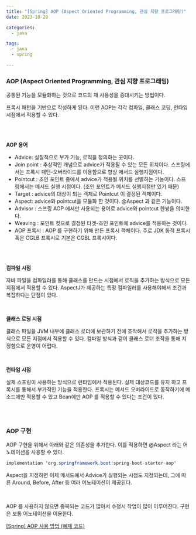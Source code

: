 ```yaml
---
title: "[Spring] AOP (Aspect Oriented Programming, 관심 지향 프로그래밍)"
date: 2023-10-20

categories:
  - java

tags:
  - java
  - spring

---
```

### **AOP (Aspect Oriented Programming, 관심 지향 프로그래밍)**

공통된 기능을 모듈화하는 것으로 코드의 재 사용성을 증대시키는 방법이다.

프록시 패턴을 기반으로 작성하게 된다. 이런 AOP는 각각 컴파일, 클래스 코딩, 런타임 시점에서 적용할 수 있다.

<br>
<br>

**AOP 용어**

- Advice: 실질적으로 부가 기능, 로직을 정의하는 곳이다.
- Join point : 추상적인 개념으로 advice가 적용될 수 있는 모든 위치이다. 스프링에서는 프록시 패턴-오버라이드를 이용함으로 항상 메서드 실행지점이다.
- Pointcut : 조인 포인트 중에서 advice가 적용될 위치를 선별하는 기능이다. 스프링에서는 메서드 실행 시점이다. (조인 포인트가 메서드 실행지점만 있기 때문)
- Target : advice의 대상이 되는 객체로 Pointcut 이 결정된 객체이다.
- Aspect: advice와 pointcut을 모듈화 한 것이다. @Aspect 과 같은 기능이다.
- Advisor : 스프링 AOP 에서만 사용되는 용어로 advice와 pointcut 한쌍을 의미한다.
- Weaving : 포인트 컷으로 결정된 타겟-조인 포인트에 advice를 적용하는 것이다.
- AOP 프록시 : AOP 를 구현하기 위해 만든 프록시 객체이다. 주로 JDK 동적 프록시 혹은 CGLB 프록시로 기본은 CGBL 프록시이다.

<br>
<br>

**컴파일 시점**

자바 파일을 컴파일러를 통해 클래스를 만드는 시점에서 로직을 추가하는 방식으로 모든 지점에서 적용할 수 있다. AspectJ가 제공하는 특정 컴파일러를 사용해야해서 조건과 복잡하다는 단점이 있다.

<br>

**클래스 로딩 시점**

클래스 파일을 JVM 내부에 클래스 로더에 보관하기 전에 조작해서 로직을 추가하는 방식으로 모든 지점에서 적용할 수 있다. 컴파일 방식과 같이 클래스 로더 조작을 통해 지정함으로 운영이 어렵다.

<br>

**런타임 시점**

실제 스프링이 사용하는 방식으로 런타임에서 적용된다. 실제 대상코드를 유지 하고 프록시를 통해서 부가적인 기능을 적용한다. 프록시는 메서드 오버라이드로 동작하기에 메소드에만 적용할 수 있고 Bean에만 AOP 를 적용할 수 있다는 조건이 있다.

<br>
<br>

### AOP 구현

AOP 구현을 위해서 아래와 같은 의존성을 추가한다. 이를 적용하면 @Aspect 라는 어노테이션을 사용할 수 있다.

```java
implementation 'org.springframework.boot:spring-boot-starter-aop'
```

Aspect을 지정하면 이제 메서드에서 Advice가 실행되는 시점도 지정되는데, 그에 따른 Around, Before, After 등 여러 어노테이션이 제공된다.

<br>

AOP 를 사용하지 않으면 중복되는 코드가 많아서 수정시 작업이 많이 이루어진다. 구현은 보통 어노테이션을 이용한다.

[[Spring] AOP 사용 방법 (예제 코드)](https://programforlife.tistory.com/107)

<br>
<br>
